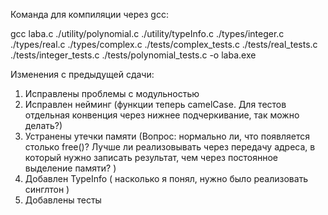 Команда для компиляции через gcc:

gcc laba.c ./utility/polynomial.c ./utility/typeInfo.c ./types/integer.c ./types/real.c ./types/complex.c ./tests/complex_tests.c ./tests/real_tests.c ./tests/integer_tests.c ./tests/polynomial_tests.c -o laba.exe



Изменения с предыдущей сдачи:
1. Исправлены проблемы с модульностью
2. Исправлен нейминг (функции теперь camelCase. Для тестов отдельная конвенция через нижнее подчеркивание, так можно делать?)
3. Устранены утечки памяти (Вопрос: нормально ли, что появляется столько free()? Лучше ли реализовывать через передачу
адреса, в который нужно записать результат, чем через постоянное выделение памяти? )
4. Добавлен TypeInfo ( насколько я понял, нужно было реализовать синглтон )
5. Добавлены тесты
